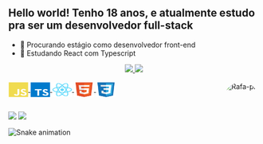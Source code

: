 ## Hello world! Tenho 18 anos, e atualmente estudo pra ser um desenvolvedor full-stack
- 🔭 Procurando estágio como desenvolvedor front-end
- 🌱 Estudando React com Typescript

<div style:"display: flex" align="center">
  <a href="https://github.com/brendonuehara">
  <img height="150em" src="https://github-readme-stats.vercel.app/api?username=brendonuehara&show_icons=true&theme=tokyonight&include_all_commits=true&count_private=true">
  <img height="150em" src="https://github-readme-stats.vercel.app/api/top-langs/?username=brendonuehara&layout=compact&langs_count=7&theme=tokyonight">
</div>
<div style="display: inline_block"><br>
  <img align="center" alt="Brendon-Js" height="30" width="40" src="https://raw.githubusercontent.com/devicons/devicon/master/icons/javascript/javascript-plain.svg">
  <img align="center" alt="Brendon-Ts" height="30" width="40" src="https://raw.githubusercontent.com/devicons/devicon/master/icons/typescript/typescript-plain.svg">
  <img align="center" alt="Brendon-React" height="30" width="40" src="https://raw.githubusercontent.com/devicons/devicon/master/icons/react/react-original.svg">
  <img align="center" alt="Brendon-HTML" height="30" width="40" src="https://raw.githubusercontent.com/devicons/devicon/master/icons/html5/html5-original.svg">
  <img align="center" alt="Brendon-CSS" height="30" width="40" src="https://raw.githubusercontent.com/devicons/devicon/master/icons/css3/css3-original.svg">
  <img align="right" alt="Rafa-pic" height="150" style="border-radius:50px;" src="https://i.pinimg.com/originals/48/e9/0d/48e90d2d6289ae6bf0dc2cb083880126.jpg">
</div>

##
 
<div> 
  <a href = "brendon.uehara@gmail.com"><img src="https://img.shields.io/badge/-Gmail-%23333?style=for-the-badge&logo=gmail&logoColor=white" target="_blank"></a>
  <a href="https://www.linkedin.com/in/brendon-minoru-uehara-615b50234/" target="_blank"><img src="https://img.shields.io/badge/-LinkedIn-%230077B5?style=for-the-badge&logo=linkedin&logoColor=white" target="_blank"></a> 
 
  ![Snake animation](https://github.com/brendonuehara/brendonuehara/blob/output/github-contribution-grid-snake.svg) 
  
</div>
  
